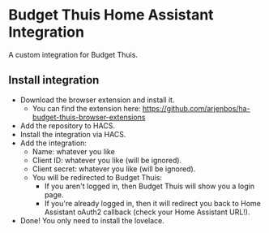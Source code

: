 # Budget Thuis Home Assistant Integration
A custom integration for Budget Thuis. 

## Install integration
- Download the browser extension and install it.
  - You can find the extension here: https://github.com/arjenbos/ha-budget-thuis-browser-extensions
- Add the repository to HACS.
- Install the integration via HACS.
- Add the integration:
  - Name: whatever you like
  - Client ID: whatever you like (will be ignored).
  - Client secret: whatever you like (will be ignored).
  - You will be redirected to Budget Thuis:
    - If you aren't logged in, then Budget Thuis will show you a login page.
    - If you're already logged in, then it will redirect you back to Home Assistant oAuth2 callback (check your Home Assistant URL!).
- Done! You only need to install the lovelace.